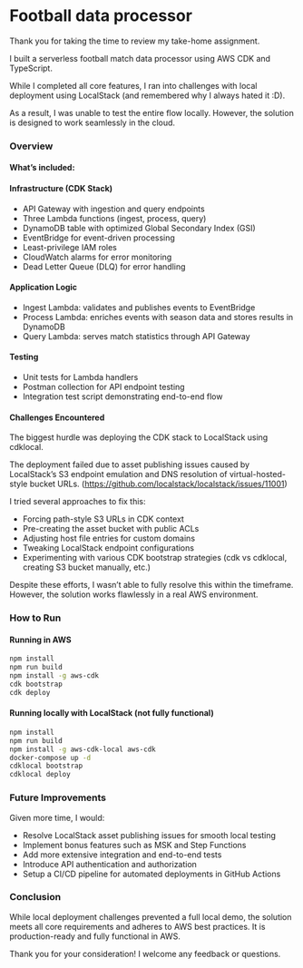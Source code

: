 # Football data processor

Thank you for taking the time to review my take-home assignment. 

I built a serverless football match data processor using AWS CDK and TypeScript. 

While I completed all core features, I ran into challenges with local deployment using LocalStack (and remembered why I always hated it :D). 

As a result, I was unable to test the entire flow locally. However, the solution is designed to work seamlessly in the cloud.

### Overview

#### What’s included:

#### Infrastructure (CDK Stack)
- API Gateway with ingestion and query endpoints
- Three Lambda functions (ingest, process, query)
- DynamoDB table with optimized Global Secondary Index (GSI)
- EventBridge for event-driven processing
- Least-privilege IAM roles
- CloudWatch alarms for error monitoring
- Dead Letter Queue (DLQ) for error handling
#### Application Logic
- Ingest Lambda: validates and publishes events to EventBridge
- Process Lambda: enriches events with season data and stores results in DynamoDB
- Query Lambda: serves match statistics through API Gateway
#### Testing
- Unit tests for Lambda handlers
- Postman collection for API endpoint testing
- Integration test script demonstrating end-to-end flow

#### Challenges Encountered

The biggest hurdle was deploying the CDK stack to LocalStack using cdklocal. 

The deployment failed due to asset publishing issues caused by LocalStack’s S3 endpoint emulation and DNS resolution of virtual-hosted-style bucket URLs.
(https://github.com/localstack/localstack/issues/11001)

I tried several approaches to fix this:
- Forcing path-style S3 URLs in CDK context
- Pre-creating the asset bucket with public ACLs
- Adjusting host file entries for custom domains
- Tweaking LocalStack endpoint configurations
- Experimenting with various CDK bootstrap strategies (cdk vs cdklocal, creating S3 bucket manually, etc.)

Despite these efforts, I wasn’t able to fully resolve this within the timeframe. However, the solution works flawlessly in a real AWS environment.

### How to Run

#### Running in AWS

```bash
npm install
npm run build
npm install -g aws-cdk
cdk bootstrap
cdk deploy
```

#### Running locally with LocalStack (not fully functional)

```bash
npm install
npm run build
npm install -g aws-cdk-local aws-cdk
docker-compose up -d
cdklocal bootstrap
cdklocal deploy
```

### Future Improvements

Given more time, I would:
- Resolve LocalStack asset publishing issues for smooth local testing
- Implement bonus features such as MSK and Step Functions
- Add more extensive integration and end-to-end tests
- Introduce API authentication and authorization
- Setup a CI/CD pipeline for automated deployments in GitHub Actions

### Conclusion

While local deployment challenges prevented a full local demo, the solution meets all core requirements and adheres to AWS best practices. 
It is production-ready and fully functional in AWS.

Thank you for your consideration! I welcome any feedback or questions.

